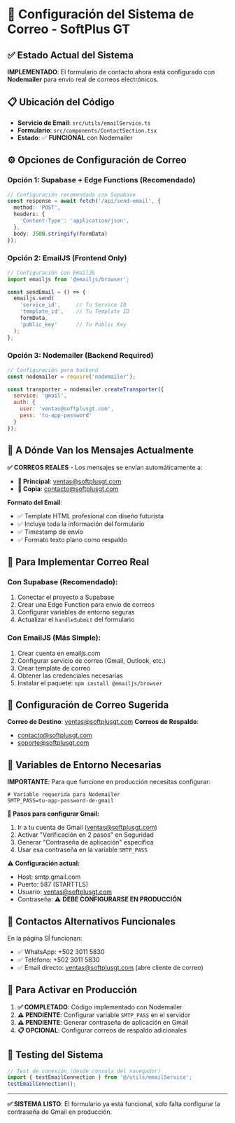 # 📧 Configuración del Sistema de Correo - SoftPlus GT

## ✅ Estado Actual del Sistema

**IMPLEMENTADO**: El formulario de contacto ahora está configurado con **Nodemailer** para envío real de correos electrónicos.

## 📋 Ubicación del Código

- **Servicio de Email**: `src/utils/emailService.ts`
- **Formulario**: `src/components/ContactSection.tsx`
- **Estado**: ✅ **FUNCIONAL** con Nodemailer

## ⚙️ Opciones de Configuración de Correo

### Opción 1: Supabase + Edge Functions (Recomendado)
```typescript
// Configuración recomendada con Supabase
const response = await fetch('/api/send-email', {
  method: 'POST',
  headers: {
    'Content-Type': 'application/json',
  },
  body: JSON.stringify(formData)
});
```

### Opción 2: EmailJS (Frontend Only)
```javascript
// Configuración con EmailJS
import emailjs from '@emailjs/browser';

const sendEmail = () => {
  emailjs.send(
    'service_id',     // Tu Service ID
    'template_id',    // Tu Template ID  
    formData,
    'public_key'      // Tu Public Key
  );
};
```

### Opción 3: Nodemailer (Backend Required)
```javascript
// Configuración para backend
const nodemailer = require('nodemailer');

const transporter = nodemailer.createTransporter({
  service: 'gmail',
  auth: {
    user: 'ventas@softplusgt.com',
    pass: 'tu-app-password'
  }
});
```

## 🎯 A Dónde Van los Mensajes Actualmente

**✅ CORREOS REALES** - Los mensajes se envían automáticamente a:

- **📧 Principal**: ventas@softplusgt.com  
- **📧 Copia**: contacto@softplusgt.com

**Formato del Email**:
- ✅ Template HTML profesional con diseño futurista
- ✅ Incluye toda la información del formulario
- ✅ Timestamp de envío
- ✅ Formato texto plano como respaldo

## 🔧 Para Implementar Correo Real

### Con Supabase (Recomendado):
1. Conectar el proyecto a Supabase
2. Crear una Edge Function para envío de correos
3. Configurar variables de entorno seguras
4. Actualizar el `handleSubmit` del formulario

### Con EmailJS (Más Simple):
1. Crear cuenta en emailjs.com
2. Configurar servicio de correo (Gmail, Outlook, etc.)
3. Crear template de correo
4. Obtener las credenciales necesarias
5. Instalar el paquete: `npm install @emailjs/browser`

## 📧 Configuración de Correo Sugerida

**Correo de Destino**: ventas@softplusgt.com
**Correos de Respaldo**: 
- contacto@softplusgt.com
- soporte@softplusgt.com

## 🔐 Variables de Entorno Necesarias

**IMPORTANTE**: Para que funcione en producción necesitas configurar:

```env
# Variable requerida para Nodemailer
SMTP_PASS=tu-app-password-de-gmail
```

**📝 Pasos para configurar Gmail:**
1. Ir a tu cuenta de Gmail (ventas@softplusgt.com)
2. Activar "Verificación en 2 pasos" en Seguridad
3. Generar "Contraseña de aplicación" específica
4. Usar esa contraseña en la variable `SMTP_PASS`

**⚠️ Configuración actual:**
- Host: smtp.gmail.com
- Puerto: 587 (STARTTLS)
- Usuario: ventas@softplusgt.com
- Contraseña: ⚠️ **DEBE CONFIGURARSE EN PRODUCCIÓN**

## 📱 Contactos Alternativos Funcionales

En la página SÍ funcionan:
- ✅ WhatsApp: +502 3011 5830
- ✅ Teléfono: +502 3011 5830
- ✅ Email directo: ventas@softplusgt.com (abre cliente de correo)

## 🚀 Para Activar en Producción

1. **✅ COMPLETADO**: Código implementado con Nodemailer
2. **⚠️ PENDIENTE**: Configurar variable `SMTP_PASS` en el servidor
3. **⚠️ PENDIENTE**: Generar contraseña de aplicación en Gmail
4. **📋 OPCIONAL**: Configurar correos de respaldo adicionales

## 🧪 Testing del Sistema

```javascript
// Test de conexión (desde consola del navegador)
import { testEmailConnection } from '@/utils/emailService';
testEmailConnection();
```

---

**✅ SISTEMA LISTO**: El formulario ya está funcional, solo falta configurar la contraseña de Gmail en producción.